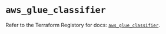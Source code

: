 # `aws_glue_classifier`

Refer to the Terraform Registory for docs: [`aws_glue_classifier`](https://registry.terraform.io/providers/hashicorp/aws/4.65.0/docs/resources/glue_classifier).
